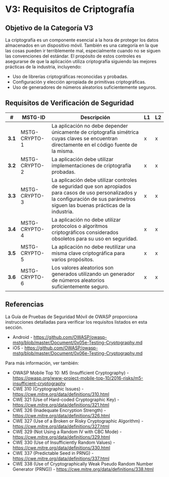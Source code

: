 # V3: Requisitos de Criptografía

## Objetivo de la Categoría V3

La criptografía es un componente esencial a la hora de proteger los datos almacenados en un dispositivo móvil. También es una categoría en la que las cosas pueden ir terriblemente mal, especialmente cuando no se siguen las convenciones del estándar. El propósito de estos controles es asegurarse de que la aplicación utiliza criptografía siguiendo las mejores prácticas de la industria, incluyendo:

- Uso de librerías criptográficas reconocidas y probadas.
- Configuración y elección apropiada de primitivas criptográficas.
- Uso de generadores de números aleatorios suficientemente seguros.

## Requisitos de Verificación de Seguridad

| # | MSTG-ID | Descripción | L1 | L2 |
| -- | ---------- | ---------------------- | - | - |
| **3.1** | MSTG-CRYPTO-1 | La aplicación no debe depender únicamente de criptografía simétrica cuyas claves se encuentran directamente en el código fuente de la misma.| x | x |
| **3.2** | MSTG-CRYPTO-2 | La aplicación debe utilizar implementaciones de criptografía probadas. | x | x |
| **3.3** | MSTG-CRYPTO-3 | La aplicación debe utilizar controles de seguridad que son apropiados para casos de uso personalizados y la  configuración de sus parámetros siguen las buenas prácticas de la industria. | x | x |
| **3.4** | MSTG-CRYPTO-4 | La aplicación no debe utilizar protocolos o algoritmos criptográficos considerados obsoletos para su uso en seguridad. | x | x |
| **3.5** | MSTG-CRYPTO-5 | La aplicación no debe reutilizar una misma clave criptográfica para varios propósitos. | x | x |
| **3.6** | MSTG-CRYPTO-6 | Los valores aleatorios son generados utilizando un generador de números aleatorios suficientemente seguro. | x | x |

## Referencias

La Guía de Pruebas de Seguridad Móvil de OWASP proporciona instrucciones detalladas para verificar los requisitos listados en esta sección.

- Android - <https://github.com/OWASP/owasp-mstg/blob/master/Document/0x05e-Testing-Cryptography.md>
- iOS - <https://github.com/OWASP/owasp-mstg/blob/master/Document/0x06e-Testing-Cryptography.md>

Para más información, ver también:

- OWASP Mobile Top 10: M5 (Insufficient Cryptography) - <https://owasp.org/www-project-mobile-top-10/2016-risks/m5-insufficient-cryptography>
- CWE 310 (Cryptographic Issues) - <https://cwe.mitre.org/data/definitions/310.html>
- CWE 321 (Use of Hard-coded Cryptographic Key) - <https://cwe.mitre.org/data/definitions/321.html>
- CWE 326 (Inadequate Encryption Strength) - <https://cwe.mitre.org/data/definitions/326.html>
- CWE 327 (Use of a Broken or Risky Cryptographic Algorithm) - <https://cwe.mitre.org/data/definitions/327.html>
- CWE 329 (Not Using a Random IV with CBC Mode) - <https://cwe.mitre.org/data/definitions/329.html>
- CWE 330 (Use of Insufficiently Random Values) - <https://cwe.mitre.org/data/definitions/330.html>
- CWE 337 (Predictable Seed in PRNG) - <https://cwe.mitre.org/data/definitions/337.html>
- CWE 338 (Use of Cryptographically Weak Pseudo Random Number Generator (PRNG)) - <https://cwe.mitre.org/data/definitions/338.html>
